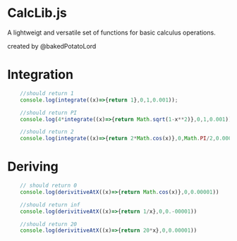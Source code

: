 # CalcLib.js
A lightweigt and versatile set of functions for basic calculus operations.

created by @bakedPotatoLord


# Integration 
```javascript
    //should return 1
    console.log(integrate((x)=>{return 1},0,1,0.001));

    //should return PI
    console.log(4*integrate((x)=>{return Math.sqrt(1-x**2)},0,1,0.001));

    //should return 2
    console.log(integrate((x)=>{return 2*Math.cos(x)},0,Math.PI/2,0.00001))
```

# Deriving
```javascript
    // should return 0
    console.log(derivitiveAtX((x)=>{return Math.cos(x)},0,0.00001))

    //should return inf
    console.log(derivitiveAtX((x)=>{return 1/x},0,0.-00001))

    //should return 20
    console.log(derivitiveAtX((x)=>{return 20*x},0,0.00001))
```